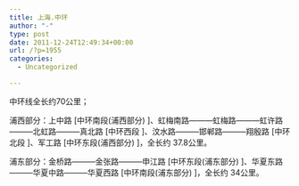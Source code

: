 ```yaml
---
title: 上海.中环
author: "-"
type: post
date: 2011-12-24T12:49:34+00:00
url: /?p=1955
categories:
  - Uncategorized

---
```

中环线全长约70公里；
  
浦西部分：上中路 [中环南段(浦西部分) ]、虹梅南路———虹梅路———虹许路———北虹路———真北路 [中环西段 ]、汶水路———邯郸路———翔殷路 [中环北段 ]、军工路 [中环东段(浦西部分) ]，全长约 37.8公里。

浦东部分：金桥路———金张路———申江路 [中环东段(浦东部分) ]、华夏东路———华夏中路———华夏西路 [中环南段(浦东部分) ]，全长约 34公里。